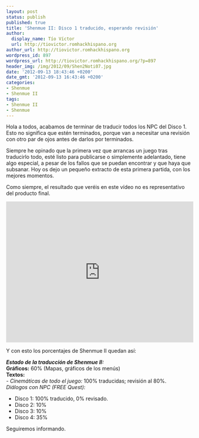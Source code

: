 ```yaml
---
layout: post
status: publish
published: true
title: 'Shenmue II: Disco 1 traducido, esperando revisión'
author:
  display_name: Tío Víctor
  url: http://tiovictor.romhackhispano.org
author_url: http://tiovictor.romhackhispano.org
wordpress_id: 897
wordpress_url: http://tiovictor.romhackhispano.org/?p=897
header_img: /img/2012/09/Shen2Noti07.jpg
date: '2012-09-13 18:43:46 +0200'
date_gmt: '2012-09-13 16:43:46 +0200'
categories:
- Shenmue
- Shenmue II
tags:
- Shenmue II
- Shenmue
---
```

Hola a todos, acabamos de terminar de traducir todos los NPC del Disco 1. 
Esto no significa que estén terminados, porque van a necesitar una revisión 
con otro par de ojos antes de darlos por terminados.

Siempre he opinado que la primera vez que arrancas un juego tras traducirlo 
todo, esté listo para publicarse o simplemente adelantado, tiene algo especial, 
a pesar de los fallos que se puedan encontrar y que haya que subsanar. Hoy os dejo 
un pequeño extracto de esta primera partida, con los mejores momentos.

Como siempre, el resultado que veréis en este vídeo no es representativo del 
producto final.

<center><iframe src="http://www.youtube.com/embed/y1-3FY4z9GU" height="383" width="510" frameborder="0"></iframe></center>

Y con esto los porcentajes de Shenmue II quedan así:

**_Estado de la traducción de Shenmue II:_**  
**Gráficos:** 60% (Mapas, gráficos de los menús)  
**Textos:**  
_- Cinemáticas de todo el juego:_ 100% traducidas; revisión al 80%.  
_Diálogos con NPC (FREE Quest):_  
- Disco 1: 100% traducido, 0% revisado.  
- Disco 2: 10%  
- Disco 3: 10%  
- Disco 4: 35%

Seguiremos informando.
